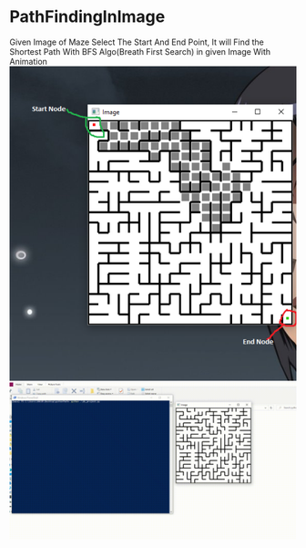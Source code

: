 # PathFindingInImage
Given Image of Maze Select The Start And End Point, It will Find the Shortest Path With BFS Algo(Breath First Search) in given Image With Animation
<br/>
![](https://github.com/Aashutosh3804/PathFindingInImage/blob/master/screnshot/Screenshot%20(3).png)
![](https://github.com/Aashutosh3804/PathFindingInImage/blob/master/screnshot/Output2.gif)
